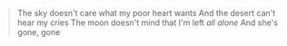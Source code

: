 > The sky doesn't care what my poor heart wants
> And the desert can't hear my cries
> The moon doesn't mind that I'm left _all alone_
> And she's gone, gone 